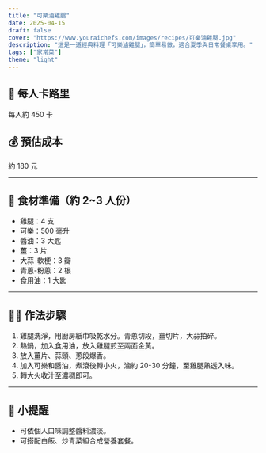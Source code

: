 ```yaml
---
title: "可樂滷雞腿"
date: 2025-04-15
draft: false
cover: "https://www.youraichefs.com/images/recipes/可樂滷雞腿.jpg"
description: "這是一道經典料理「可樂滷雞腿」，簡單易做，適合夏季與日常餐桌享用。"
tags: ["家常菜"]
theme: "light"
---
```


## 🥄 每人卡路里  
每人約 450 卡

## 💰 預估成本  
約 180 元

---

## 🧾 食材準備（約 2~3 人份）

- 雞腿：4 支
- 可樂：500 毫升
- 醬油：3 大匙
- 薑：3 片
- 大蒜-軟梗：3 瓣
- 青蔥-粉蔥：2 根
- 食用油：1 大匙

---

## 👩‍🍳 作法步驟

1. 雞腿洗淨，用廚房紙巾吸乾水分。青蔥切段，薑切片，大蒜拍碎。
2. 熱鍋，加入食用油，放入雞腿煎至兩面金黃。
3. 放入薑片、蒜頭、蔥段爆香。
4. 加入可樂和醬油，煮滾後轉小火，滷約 20-30 分鐘，至雞腿熟透入味。
5. 轉大火收汁至濃稠即可。

---

## 📝 小提醒

- 可依個人口味調整醬料濃淡。
- 可搭配白飯、炒青菜組合成營養套餐。
